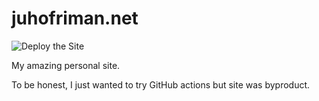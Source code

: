 # juhofriman.net

![Deploy the Site](https://github.com/juhofriman/juhofriman.net/workflows/Deploy%20the%20Site/badge.svg?branch=master)

My amazing personal site.

To be honest, I just wanted to try GitHub actions but site was byproduct.